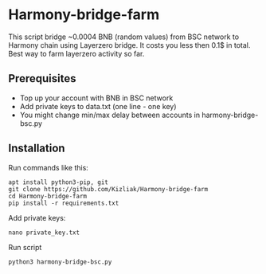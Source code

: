 # Harmony-bridge-farm
This script bridge ~0.0004 BNB (random values) from BSC network to Harmony chain using Layerzero bridge. It costs you less then 0.1$ in total. Best way to farm layerzero activity so far.

## Prerequisites

- Top up your account with BNB in BSC network
- Add private keys to data.txt (one line - one key)
- You might change min/max delay between accounts in harmony-bridge-bsc.py

## Installation

Run commands like this:

```
apt install python3-pip, git
git clone https://github.com/Kizliak/Harmony-bridge-farm
cd Harmony-bridge-farm
pip install -r requirements.txt
```

Add private keys:

```
nano private_key.txt
```

Run script
```
python3 harmony-bridge-bsc.py
```
